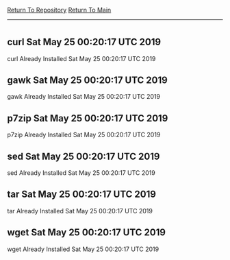 [Return To Repository](https://github.com/deathbybandaid/piholeparser/)
[Return To Main](https://github.com/deathbybandaid/piholeparser/blob/master/RecentRunLogs/Mainlog.md)
____________________________________
# 
## curl Sat May 25 00:20:17 UTC 2019
curl Already Installed Sat May 25 00:20:17 UTC 2019
## gawk Sat May 25 00:20:17 UTC 2019
gawk Already Installed Sat May 25 00:20:17 UTC 2019
## p7zip Sat May 25 00:20:17 UTC 2019
p7zip Already Installed Sat May 25 00:20:17 UTC 2019
## sed Sat May 25 00:20:17 UTC 2019
sed Already Installed Sat May 25 00:20:17 UTC 2019
## tar Sat May 25 00:20:17 UTC 2019
tar Already Installed Sat May 25 00:20:17 UTC 2019
## wget Sat May 25 00:20:17 UTC 2019
wget Already Installed Sat May 25 00:20:17 UTC 2019
